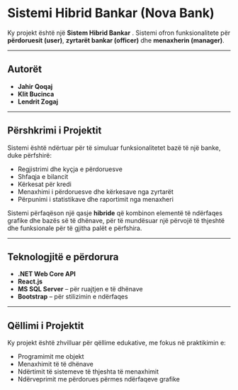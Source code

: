 #  Sistemi Hibrid Bankar (Nova Bank)

Ky projekt është një **Sistem Hibrid Bankar** .
Sistemi ofron funksionalitete për **përdoruesit (user)**, **zyrtarët bankar (officer)** dhe **menaxherin (manager)**.

---

##  Autorët

- **Jahir Qoqaj**
- **Klit Bucinca**
- **Lendrit Zogaj**

---

## Përshkrimi i Projektit

Sistemi është ndërtuar për të simuluar funksionalitetet bazë të një banke, duke përfshirë:

-  Regjistrimi dhe kyçja e përdoruesve  
-  Shfaqja e bilancit  
-  Kërkesat për kredi  
-  Menaxhimi i përdoruesve dhe kërkesave nga zyrtarët  
-  Përpunimi i statistikave dhe raportimit nga menaxheri  

Sistemi përfaqëson një qasje **hibride** që kombinon elementë të ndërfaqes grafike dhe bazës së të dhënave, për të mundësuar një përvojë të thjeshtë dhe funksionale për të gjitha palët e përfshira.

---

##  Teknologjitë e përdorura

-  **.NET Web Core API**
-  **React.js**
-  **MS SQL Server** – për ruajtjen e të dhënave
-  **Bootstrap** – për stilizimin e ndërfaqes

---

##  Qëllimi i Projektit

Ky projekt është zhvilluar për qëllime edukative, me fokus në praktikimin e:

-  Programimit me objekt  
-  Menaxhimit të të dhënave  
-  Ndërtimit të sistemeve të thjeshta të menaxhimit  
-  Ndërveprimit me përdorues përmes ndërfaqeve grafike  

